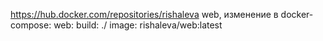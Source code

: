 https://hub.docker.com/repositories/rishaleva
web, изменение в docker-compose:
  web:
      build: ./
      image: rishaleva/web:latest
